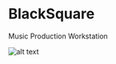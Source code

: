 # BlackSquare
Music Production Workstation


![alt text](https://drive.google.com/file/d/14A0Dn3BtflytlTPFmwRbD1TQK_S0R2FW/view?usp=sharing)
